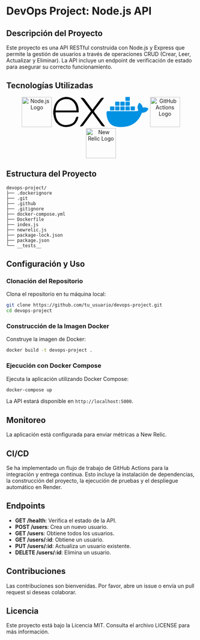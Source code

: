 # DevOps Project: Node.js API

## Descripción del Proyecto
Este proyecto es una API RESTful construida con Node.js y Express que permite la gestión de usuarios a través de operaciones CRUD (Crear, Leer, Actualizar y Eliminar). La API incluye un endpoint de verificación de estado para asegurar su correcto funcionamiento.

## Tecnologías Utilizadas

<p align="center">
  <a href="https://nodejs.org/" target="blank"><img src="https://nodejs.org/static/images/logo.svg" height="80" alt="Node.js Logo" /></a>
  <a href="https://expressjs.com/" target="blank"><svg height="80" xmlns="http://www.w3.org/2000/svg" viewBox="0 0 1333.33 773.55" shape-rendering="geometricPrecision" text-rendering="geometricPrecision" image-rendering="optimizeQuality" fill-rule="evenodd" clip-rule="evenodd"><path d="M1333.33 753.49c-48.5 12.33-78.5.54-105.41-39.87L1036.5 448.79l-27.67-36.67L785.29 714.5c-25.54 36.38-52.33 52.2-100 39.33l286.25-384.25-266.5-347.09c45.83-8.91 77.5-4.38 105.62 36.67l198.54 268.13 200-266.67c25.62-36.38 53.17-50.2 99.17-36.8l-103.33 137-140 182.29c-16.67 20.83-14.38 35.09.96 55.2l267.33 355.18zM.34 363.16l23.41-115.17c63.75-227.92 325-322.63 505.17-181.8 105.29 82.83 131.46 200 126.25 331.25H61.67C52.76 633.69 222.8 776.27 439.58 703.53c76.04-25.54 120.83-85.09 143.25-159.58 11.38-37.33 30.2-43.17 65.29-32.5-17.91 93.17-58.33 171-143.75 219.71-127.62 72.91-309.8 49.33-405.62-52C41.66 620.36 18.08 545.87 7.5 466.2c-1.67-13.17-5-25.71-7.5-38.33.22-21.56.34-43.11.34-64.67v-.04zm62.41-15.83h536.33c-3.5-170.83-109.87-292.17-255.25-293.2-159.58-1.25-274.17 117.2-281.09 293.2h.01z" fill-rule="nonzero"/></svg></a>
  <a href="https://www.docker.com/" target="blank"><?xml version="1.0" encoding="utf-8"?><svg height="80" version="1.1" id="Layer_1" xmlns="http://www.w3.org/2000/svg" xmlns:xlink="http://www.w3.org/1999/xlink" x="0px" y="0px" viewBox="0 0 122.88 88.17" style="enable-background:new 0 0 122.88 88.17" xml:space="preserve"><style type="text/css">.st0{fill:#0091E2;}</style><g><path class="st0" d="M121.68,33.34c-0.34-0.28-3.42-2.62-10.03-2.62c-1.71,0-3.48,0.17-5.19,0.46c-1.25-8.72-8.49-12.94-8.78-13.16 l-1.77-1.03l-1.14,1.65c-1.42,2.22-2.51,4.73-3.13,7.29c-1.2,4.96-0.46,9.63,2.05,13.62c-3.02,1.71-7.92,2.11-8.95,2.17l-80.93,0 c-2.11,0-3.82,1.71-3.82,3.82c-0.11,7.07,1.08,14.13,3.53,20.8c2.79,7.29,6.95,12.71,12.31,16.01c6.04,3.7,15.9,5.81,27.01,5.81 c5.01,0,10.03-0.46,14.99-1.37c6.9-1.25,13.51-3.65,19.6-7.12c5.02-2.91,9.52-6.61,13.34-10.94c6.44-7.24,10.26-15.33,13.05-22.51 c0.4,0,0.74,0,1.14,0c7.01,0,11.34-2.79,13.73-5.19c1.6-1.48,2.79-3.31,3.65-5.36l0.51-1.48L121.68,33.34L121.68,33.34z M71.59,39.38h10.83c0.51,0,0.97-0.4,0.97-0.97v-9.69c0-0.51-0.4-0.97-0.97-0.97l0,0l-10.83,0c-0.51,0-0.97,0.4-0.97,0.97l0,0v9.69 C70.68,38.98,71.08,39.38,71.59,39.38L71.59,39.38z M56.49,11.63h10.83c0.51,0,0.97-0.4,0.97-0.97V0.97c0-0.51-0.46-0.97-0.97-0.97 L56.49,0c-0.51,0-0.97,0.4-0.97,0.97l0,0v9.69C55.52,11.17,55.97,11.63,56.49,11.63L56.49,11.63z M56.49,25.53h10.83 c0.51,0,0.97-0.46,0.97-0.97v-9.69c0-0.51-0.46-0.97-0.97-0.97H56.49c-0.51,0-0.97,0.4-0.97,0.97l0,0v9.69 C55.52,25.08,55.97,25.53,56.49,25.53L56.49,25.53z M41.5,25.53h10.83c0.51,0,0.97-0.46,0.97-0.97v-9.69c0-0.51-0.4-0.97-0.97-0.97 l0,0H41.5c-0.51,0-0.97,0.4-0.97,0.97l0,0v9.69C40.53,25.08,40.93,25.53,41.5,25.53L41.5,25.53z M26.28,25.53h10.83 c0.51,0,0.97-0.46,0.97-0.97v-9.69c0-0.51-0.4-0.97-0.97-0.97l0,0H26.28c-0.51,0-0.97,0.4-0.97,0.97v9.69 C25.37,25.08,25.77,25.53,26.28,25.53L26.28,25.53z M56.49,39.38h10.83c0.51,0,0.97-0.4,0.97-0.97v-9.69c0-0.51-0.4-0.97-0.97-0.97 l0,0l-10.83,0c-0.51,0-0.97,0.4-0.97,0.97l0,0v9.69C55.52,38.98,55.97,39.38,56.49,39.38L56.49,39.38L56.49,39.38z M41.5,39.38 h10.83c0.51,0,0.97-0.4,0.97-0.97l0,0v-9.69c0-0.51-0.4-0.97-0.97-0.97l0,0l-10.83,0c-0.51,0-0.97,0.4-0.97,0.97l0,0v9.69 C40.53,38.98,40.93,39.38,41.5,39.38L41.5,39.38L41.5,39.38z M26.28,39.38h10.83c0.51,0,0.97-0.4,0.97-0.97l0,0v-9.69 c0-0.51-0.4-0.97-0.97-0.97l0,0l-10.83,0c-0.51,0-0.97,0.4-0.97,0.97v9.69C25.37,38.98,25.77,39.38,26.28,39.38L26.28,39.38z M11.35,39.38h10.83c0.51,0,0.97-0.4,0.97-0.97l0,0v-9.69c0-0.51-0.4-0.97-0.97-0.97l0,0l-10.83,0c-0.51,0-0.97,0.4-0.97,0.97l0,0 v9.69C10.44,38.98,10.84,39.38,11.35,39.38L11.35,39.38L11.35,39.38z"/></g></svg></a>
  <a href="https://github.com/features/actions" target="blank"><img src="https://avatars.githubusercontent.com/u/44036562?s=200&v=4" height="80" alt="GitHub Actions Logo" /></a>
  <a href="https://newrelic.com/" target="blank"><img src="https://encrypted-tbn0.gstatic.com/images?q=tbn:ANd9GcQfeSznsWIZTNxHAlwYAjBlW1Oy4CLGQCQbzw&s" height="80" alt="New Relic Logo" /></a>
</p>

## Estructura del Proyecto
```
devops-project/
├── .dockerignore
├── .git
├── .github
├── .gitignore
├── docker-compose.yml
├── Dockerfile
├── index.js
├── newrelic.js
├── package-lock.json
├── package.json
└── __tests__
```

## Configuración y Uso

### Clonación del Repositorio
Clona el repositorio en tu máquina local:
```bash
git clone https://github.com/tu_usuario/devops-project.git
cd devops-project
```

### Construcción de la Imagen Docker
Construye la imagen de Docker:
```bash
docker build -t devops-project .
```

### Ejecución con Docker Compose
Ejecuta la aplicación utilizando Docker Compose:
```bash
docker-compose up
```

La API estará disponible en `http://localhost:5000`.

## Monitoreo
La aplicación está configurada para enviar métricas a New Relic.

## CI/CD
Se ha implementado un flujo de trabajo de GitHub Actions para la integración y entrega continua. Esto incluye la instalación de dependencias, la construcción del proyecto, la ejecución de pruebas y el despliegue automático en Render.

## Endpoints
- **GET /health**: Verifica el estado de la API.
- **POST /users**: Crea un nuevo usuario.
- **GET /users**: Obtiene todos los usuarios.
- **GET /users/:id**: Obtiene un usuario.
- **PUT /users/:id**: Actualiza un usuario existente.
- **DELETE /users/:id**: Elimina un usuario.

## Contribuciones
Las contribuciones son bienvenidas. Por favor, abre un issue o envía un pull request si deseas colaborar.

## Licencia
Este proyecto está bajo la Licencia MIT. Consulta el archivo LICENSE para más información.

